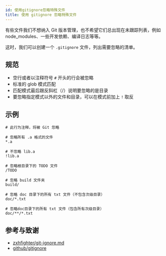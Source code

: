 ```yaml
---
id: 使用gitignore忽略特殊文件
title: 使用 gitignore 忽略特殊文件
---
```


有些文件我们不想纳入 Git 版本管理，也不希望它们总出现在未跟踪列表，例如 node_modules、一些开发依赖、编译日志等等。

这时，我们可以创建一个 `.gitignore` 文件，列出需要忽略的清单。

## 规范

- 空行或者以注释符号 `#` 开头的行会被忽略
- 标准的 glob 模式匹配
- 匹配模式最后跟反斜杠（/）说明要忽略的是目录
- 要忽略指定模式以外的文件和目录，可以在模式前加上 `!` 取反

## 示例

```gitignore
# 此行为注释，将被 Git 忽略

# 忽略所有 .a 格式的文件
*.a

# 不忽略 lib.a
!lib.a

# 忽略根目录下的 TODO 文件
/TODO

# 忽略 build 文件夹
build/

# 忽略 doc 目录下的所有 txt 文件（不包含次级目录）
doc/*.txt

# 忽略doc目录下的所有 txt 文件（包含所有次级目录）
doc/**/*.txt
```

## 参考与致谢

- [zxhfighter/git-ignore.md](https://gist.github.com/zxhfighter/6320b9a08698bb8703ee)
- [github/gitignore](https://github.com/github/gitignore)
